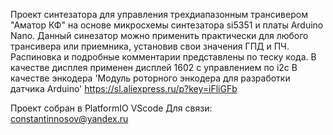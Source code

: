 Проект синтезатора для управления трехдиапазонным трансивером "Аматор КФ" на основе микросхемы синтезатора si5351 и платы Arduino Nano. Данный синезатор можно применить практически для любого трансивера или приемника, установив свои значения ГПД и ПЧ.
  Распиновка и подробные комментарии представлены по теску кода.
  В качестве дисплея применен дисплей 1602 с управлением по i2c
  В качестве энкодера 'Модуль роторного энкодера для разработки датчика Arduino' https://sl.aliexpress.ru/p?key=iFliGFb 

  Проект собран в PlatformIO VScode
  Для связи: constantinnosov@yandex.ru
